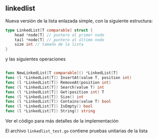 ## linkedlist

Nueva versión de la lista enlazada simple, con la siguiente estructura: 

```go
type LinkedList[T comparable] struct {
	head *node[T] // puntero al primer nodo
	tail *node[T] // puntero al último nodo
	size int // tamaño de la lista
}
```

y las siguientes operaciones

```go

func NewLinkedList[T comparable]() *LinkedList[T]
func (l *LinkedList[T]) InsertAt(value T, position int)
func (l *LinkedList[T]) RemoveAt(position int)
func (l *LinkedList[T]) Search(value T) int 
func (l *LinkedList[T]) Get(position int) T
func (l *LinkedList[T]) Size() int
func (l *LinkedList[T]) Contains(value T) bool
func (l *LinkedList[T]) IsEmpty() bool
func (l *LinkedList[T]) String() string 
```
Ver el código para más detalles de la implementación

El archivo `linkedlist_test.go` contiene pruebas unitarias de la lista
